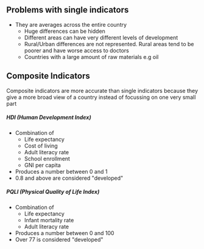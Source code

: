 ## Problems with single indicators
* They are averages across the entire country
	* Huge differences can be hidden
	* Different areas can have very different levels of development
	* Rural/Urban differences are not represented. Rural areas tend to be poorer and have worse access to doctors
	* Countries with a large amount of raw materials e.g oil 

## Composite Indicators
Composite indicators are more accurate than single indicators because they give a more broad view of a country instead of focussing on one very small part

##### HDI (Human Development Index)
* Combination of
	* Life expectancy
	* Cost of living
	* Adult literacy rate
	* School enrollment
	* GNI per capita
* Produces a number between 0 and 1
* 0.8 and above are considered "developed"

##### PQLI (Physical Quality of Life Index)
* Combination of
	* Life expectancy
	* Infant mortality rate
	* Adult literacy rate
* Produces a number between 0 and 100
* Over 77 is considered "developed"